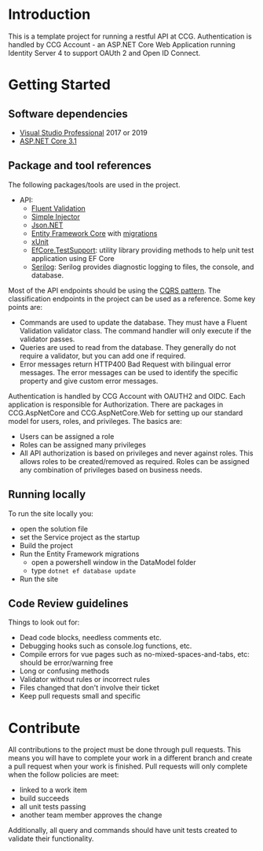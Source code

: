 # Introduction 
This is a template project for running a restful API at CCG. Authentication is handled by CCG Account - an ASP.NET Core Web Application running Identity Server 4 to support OAUth 2 and Open ID Connect. 

# Getting Started
## Software dependencies
- [Visual Studio Professional](https://visualstudio.microsoft.com/vs/professional/) 2017 or 2019
- [ASP.NET Core 3.1](https://dotnet.microsoft.com/download/dotnet-core/3.1)

## Package and tool references
The following packages/tools are used in the project.

- API:
  - [Fluent Validation](https://fluentvalidation.net/)
  - [Simple Injector](https://simpleinjector.readthedocs.io/en/latest/quickstart.html)
  - [Json.NET](https://www.newtonsoft.com/json)
  - [Entity Framework Core](https://docs.microsoft.com/en-us/ef/core/) with [migrations](https://docs.microsoft.com/en-us/ef/core/managing-schemas/migrations/)
  - [xUnit](https://github.com/xunit/xunit)
  - [EfCore.TestSupport](https://github.com/JonPSmith/EfCore.TestSupport): utility library providing methods to help unit test application using EF Core
  - [Serilog](https://serilog.net/): Serilog provides diagnostic logging to files, the console, and database.

Most of the API endpoints should be using the [CQRS pattern](https://martinfowler.com/bliki/CQRS.html). The classification endpoints in the project can be used as a reference. Some key points are:
  - Commands are used to update the database. They must have a Fluent Validation validator class. The command handler will only execute if the validator passes.
  - Queries are used to read from the database. They generally do not require a validator, but you can add one if required. 
  - Error messages return HTTP400 Bad Request with bilingual error messages. The error messages can be used to identify the specific property and give custom error messages.

Authentication is handled by CCG Account with OAUTH2 and OIDC. Each application is responsible for Authorization. There are packages in CCG.AspNetCore and CCG.AspNetCore.Web for setting up our standard model for users, roles, and privileges. The basics are:
 - Users can be assigned a role
 - Roles can be assigned many privileges
 - All API authorization is based on privileges and never against roles. This allows roles to be created/removed as required. Roles can be assigned any combination of privileges based on business needs.

## Running locally
To run the site locally you:
  - open the solution file
  - set the Service project as the startup
  - Build the project
  - Run the Entity Framework migrations
    - open a powershell window in the DataModel folder
    - type `dotnet ef database update`
  - Run the site 

## Code Review guidelines
Things to look out for:
- Dead code blocks, needless comments etc.
- Debugging hooks such as console.log functions, etc.
- Compile errors for vue pages such as no-mixed-spaces-and-tabs, etc: should be error/warning free
- Long or confusing methods
- Validator without rules or incorrect rules
- Files changed that don't involve their ticket
- Keep pull requests small and specific

# Contribute
All contributions to the project must be done through pull requests. This means you will have to complete your work in a different branch and create a pull request when your work is finished. Pull requests will only complete when the follow policies are meet:
- linked to a work item
- build succeeds
- all unit tests passing
- another team member approves the change

Additionally, all query and commands should have unit tests created to validate their functionality. 
